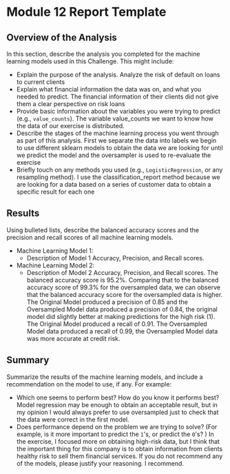 # Module 12 Report Template

## Overview of the Analysis

In this section, describe the analysis you completed for the machine learning models used in this Challenge. This might include:

* Explain the purpose of the analysis.
Analyze the risk of default on loans to current clients
* Explain what financial information the data was on, and what you needed to predict.
The financial information of their clients did not give them a clear perspective on risk loans 
* Provide basic information about the variables you were trying to predict (e.g., `value_counts`).
The variable value_counts we want to know how the data of our exercise is distributed.
* Describe the stages of the machine learning process you went through as part of this analysis.
First we separate the data into labels we begin to use different sklearn models to obtain the data we are looking for until we predict the model and the oversampler is used to re-evaluate the exercise
* Briefly touch on any methods you used (e.g., `LogisticRegression`, or any resampling method).
I use the classification_report method because we are looking for a data based on a series of customer data to obtain a specific result for each one
## Results

Using bulleted lists, describe the balanced accuracy scores and the precision and recall scores of all machine learning models.

* Machine Learning Model 1:
  * Description of Model 1 Accuracy, Precision, and Recall scores.
* Machine Learning Model 2:
  * Description of Model 2 Accuracy, Precision, and Recall scores.
 The balanced accuracy score is 95.2%. Comparing that to the balanced accuracy score of 99.3% for the oversampled data, we can observe that the balanced accuracy score for the oversampled data is higher.
The Original Model produced a precision of 0.85 and the Oversampled Model data produced a precision of 0.84, the original model did slightly better at making predictions for the high risk (1).
The Original Model produced a recall of 0.91. The Oversampled Model data produced a recall of 0.99, the Oversampled Model data was more accurate at credit risk.
## Summary

Summarize the results of the machine learning models, and include a recommendation on the model to use, if any. For example:
* Which one seems to perform best? How do you know it performs best? 
Model regression may be enough to obtain an acceptable result, but in my opinion I would always prefer to use oversampled just to check that the data were correct in the first model.
* Does performance depend on the problem we are trying to solve? (For example, is it more important to predict the `1`'s, or predict the `0`'s? )
In the exercise, I focused more on obtaining high-risk data, but I think that the important thing for this company is to obtain information from clients healthy risk to sell them financial services.
If you do not recommend any of the models, please justify your reasoning.
I recommend.

